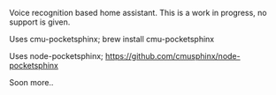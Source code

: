 Voice recognition based home assistant.
This is a work in progress, no support is given.

Uses cmu-pocketsphinx;
brew install cmu-pocketsphinx

Uses node-pocketsphinx;
https://github.com/cmusphinx/node-pocketsphinx

Soon more..
